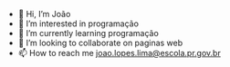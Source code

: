 - 👋 Hi, I’m João
- 👀 I’m interested in programação
- 🌱 I’m currently learning programação
- 💞️ I’m looking to collaborate on paginas web
- 📫 How to reach me joao.lopes.lima@escola.pr.gov.br

<!---
joaoDVZ22/joaoDVZ22 is a ✨ special ✨ repository because its `README.md` (this file) appears on your GitHub profile.
You can click the Preview link to take a look at your changes.
--->
